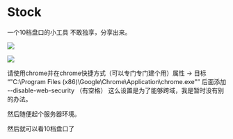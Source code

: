 # Stock
一个10档盘口的小工具
不敢独享，分享出来。

![](http://img-storage.qiniudn.com/15-10-29/48114395.jpg )


![](https://ooo.0o0.ooo/2015/10/29/5631c3735d7ff.png )

请使用chrome并在chrome快捷方式（可以专门专门建个用）属性 → 目标 “"C:\Program Files (x86)\Google\Chrome\Application\chrome.exe"” 后面添加  --disable-web-security （有空格）
这么设置是为了能够跨域，我是暂时没有别的办法。

然后随便起个服务器环境。

然后就可以看10档盘口了
